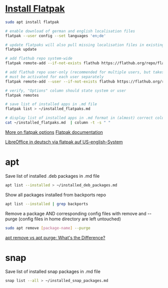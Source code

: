 # [Install Flatpak](https://wiki.debian.org/Flatpak)

```bash
sudo apt install flatpak

# enable download of german and english localisation files
flatpak --user config --set languages 'en;de'

# update flatpaks will also pull missing localisation files in existing apps
flatpak update

# add flathub repo system-wide
flatpak remote-add --if-not-exists flathub https://flathub.org/repo/flathub.flatpakrepo

# add flathub repo user-only (recommended for multiple users, but takes up more space)
# must be activated for each user separately
flatpak remote-add --user --if-not-exists flathub https://flathub.org/repo/flathub.flatpakrepo

# verify, "Options" column should state system or user
flatpak remotes

# save list of installed apps in .md file
flatpak list > ~/installed_flatpaks.md

# display list of installed apps in .md format in (almost) correct columns, with blankspace as delimiter
cat ~/installed_flatpaks.md  | column -t -s " "
```


[More on flatpak options](https://askubuntu.com/questions/1078021/how-do-i-install-a-flatpak-for-a-specific-user)
[Flatpak documentation](https://docs.flatpak.org/en/latest/using-flatpak.html)

[LibreOffice in deutsch via flatpak auf US-english-System](https://www.computerbase.de/forum/threads/libreoffice-in-deutsch-via-flatpak-auf-us-english-system.2172439/)


# apt

Save list of installed .deb packages in .md file
```bash
apt list --installed > ~/installed_deb_packages.md
```

Show all packages installed from backports repo
```bash
apt list --installed | grep backports
```

Remove a package AND corresponding config files with remove and --purge (config files in home directory are left untouched)
```bash
sudo apt remove [package-name] --purge
```
[apt remove vs apt purge: What's the Difference?](https://itsfoss.com/apt-remove-purge/)

# snap

Save list of installed snap packages in .md file
```bash
snap list --all > ~/installed_snap_packages.md
```
